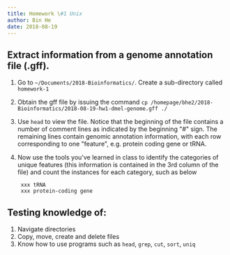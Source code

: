 ```yaml
---
title: Homework \#1 Unix
author: Bin He
date: 2018-08-19
---
```


## Extract information from a genome annotation file (.gff).

1. Go to `~/Documents/2018-Bioinformatics/`. Create a sub-directory called `homework-1`
1. Obtain the gff file by issuing the command `cp /homepage/bhe2/2018-Bioinformatics/2018-08-19-hw1-dmel-genome.gff ./`
1. Use `head` to view the file. Notice that the beginning of the file contains a number of comment lines as indicated by the beginning "#" sign. The remaining lines contain genomic annotation information, with each row corresponding to one "feature", e.g. protein coding gene or tRNA.
1. Now use the tools you've learned in class to identify the categories of unique features (this information is contained in the 3rd column of the file) and count the instances for each category, such as below

        xxx tRNA
        xxx protein-coding gene

## Testing knowledge of:
1. Navigate directories
1. Copy, move, create and delete files
1. Know how to use programs such as `head`, `grep`, `cut`, `sort`, `uniq`
